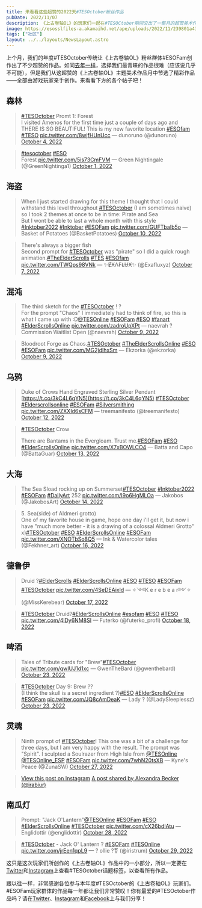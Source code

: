 ```yaml
---
title: 来看看这些超赞的2022天#TESOctober粉丝作品
pubDate: 2022/11/07
description: 《上古卷轴OL》的玩家们一起在#TESOCtober期间交出了一整月的超赞美术作品——来看看其中的一些精彩作品吧！
image: https://esosslfiles-a.akamaihd.net/ape/uploads/2022/11/239801a433c6112b185e621378499ce5.jpg
tags: ["社区"]
layout: ../../layouts/NewsLayout.astro
---
```


上个月，我们的年度#TESOctober传统让《上古卷轴OL》粉丝群体#ESOFam创作出了不少超赞的作品。如同[去年一样](https://www.elderscrollsonline.com/cn/news/post/61195)，选择我们最青睐的作品很难（应该说几乎不可能），但是我们从这超赞的《上古卷轴OL》主题美术作品月中节选了精彩作品——全部由游戏玩家亲手创作。来看看下方的各个帖子吧！

## 森林

> [#TESOctober](https://twitter.com/hashtag/TESOctober?src=hash&ref_src=twsrc%5Etfw) Promt 1: Forest  
> I visited Amenos for the first time just a couple of days ago and THERE IS SO BEAUTIFUL! This is my new favorite location [#ESOfam](https://twitter.com/hashtag/ESOfam?src=hash&ref_src=twsrc%5Etfw) [#TESO](https://twitter.com/hashtag/TESO?src=hash&ref_src=twsrc%5Etfw) [pic.twitter.com/8wjfHUnUcc](https://t.co/8wjfHUnUcc)
> — dunoruno (@dunoruno) [October 4, 2022](https://twitter.com/dunoruno/status/1577371010269069327?ref_src=twsrc%5Etfw)

> [#tesoctober](https://twitter.com/hashtag/tesoctober?src=hash&ref_src=twsrc%5Etfw) [#ESO](https://twitter.com/hashtag/ESO?src=hash&ref_src=twsrc%5Etfw)  
> Forest [pic.twitter.com/5is73CmFVM](https://t.co/5is73CmFVM)
> — Green Nightingale (@GreenNightinga1) [October 1, 2022](https://twitter.com/GreenNightinga1/status/1576285674587639808?ref_src=twsrc%5Etfw)

## 海盗

> When I just started drawing for this theme I thought that I could withstand this level throughout [#TESOctober](https://twitter.com/hashtag/TESOctober?src=hash&ref_src=twsrc%5Etfw) (I am sometimes naive) so I took 2 themes at once to be in time: Pirate and Sea  
> But I wont be able to last a whole month with this style  
> [#Inktober2022](https://twitter.com/hashtag/Inktober2022?src=hash&ref_src=twsrc%5Etfw) [#Inktober](https://twitter.com/hashtag/Inktober?src=hash&ref_src=twsrc%5Etfw) [#ESOFam](https://twitter.com/hashtag/ESOFam?src=hash&ref_src=twsrc%5Etfw) [pic.twitter.com/GUFTbaIb5o](https://t.co/GUFTbaIb5o)
> — Basket of Potatoes (@BasketPotatoes) [October 10, 2022](https://twitter.com/BasketPotatoes/status/1579433043349372931?ref_src=twsrc%5Etfw)

> There's always a bigger fish  
> Second prompt for [#TESOctober](https://twitter.com/hashtag/TESOctober?src=hash&ref_src=twsrc%5Etfw) was "pirate" so I did a quick rough animation.[#TheElderScrolls](https://twitter.com/hashtag/TheElderScrolls?src=hash&ref_src=twsrc%5Etfw) [#TES](https://twitter.com/hashtag/TES?src=hash&ref_src=twsrc%5Etfw) [#ESOfam](https://twitter.com/hashtag/ESOfam?src=hash&ref_src=twsrc%5Etfw) [pic.twitter.com/TWQps98VNk](https://t.co/TWQps98VNk)
> — ✨ɆӾΛ₣ⱠɄӾ✨ (@Exafluxyz) [October 7, 2022](https://twitter.com/Exafluxyz/status/1578429963321348096?ref_src=twsrc%5Etfw)

## 混沌

> The third sketch for the [#TESOctober](https://twitter.com/hashtag/TESOctober?src=hash&ref_src=twsrc%5Etfw) ! ?  
> For the prompt "Chaos" I immediately had to think of fire, so this is what I came up with :D[@TESOnline](https://twitter.com/TESOnline?ref_src=twsrc%5Etfw) [#ESOFam](https://twitter.com/hashtag/ESOFam?src=hash&ref_src=twsrc%5Etfw) [#ESO](https://twitter.com/hashtag/ESO?src=hash&ref_src=twsrc%5Etfw) [#fanart](https://twitter.com/hashtag/fanart?src=hash&ref_src=twsrc%5Etfw) [#ElderScrollsOnline](https://twitter.com/hashtag/ElderScrollsOnline?src=hash&ref_src=twsrc%5Etfw) [pic.twitter.com/zadroUpXPt](https://t.co/zadroUpXPt)
> — naevrah ? Commission Waitlist Open (@naevrah) [October 9, 2022](https://twitter.com/naevrah/status/1579039252259942400?ref_src=twsrc%5Etfw)

> Bloodroot Forge as Chaos.[#TESOctober](https://twitter.com/hashtag/TESOctober?src=hash&ref_src=twsrc%5Etfw) [#TheElderScrollsOnline](https://twitter.com/hashtag/TheElderScrollsOnline?src=hash&ref_src=twsrc%5Etfw) [#ESO](https://twitter.com/hashtag/ESO?src=hash&ref_src=twsrc%5Etfw) [#ESOFam](https://twitter.com/hashtag/ESOFam?src=hash&ref_src=twsrc%5Etfw) [pic.twitter.com/MG2jdlhxSm](https://t.co/MG2jdlhxSm)
> — Ekzorka (@ekzorka) [October 9, 2022](https://twitter.com/ekzorka/status/1579163986612080640?ref_src=twsrc%5Etfw)

## 乌鸦

> Duke of Crows Hand Engraved Sterling Silver Pendant [https://t.co/3kC4L6qYN5](https://t.co/3kC4L6qYN5) [#TESOctober](https://twitter.com/hashtag/TESOctober?src=hash&ref_src=twsrc%5Etfw) [#Elderscrollsonline](https://twitter.com/hashtag/Elderscrollsonline?src=hash&ref_src=twsrc%5Etfw) [#ESOFam](https://twitter.com/hashtag/ESOFam?src=hash&ref_src=twsrc%5Etfw) [#Silversmithing](https://twitter.com/hashtag/Silversmithing?src=hash&ref_src=twsrc%5Etfw) [pic.twitter.com/ZXXId6sCFM](https://t.co/ZXXId6sCFM)
> — treemanifesto (@treemanifesto) [October 12, 2022](https://twitter.com/treemanifesto/status/1580346154516369409?ref_src=twsrc%5Etfw)

> [#TESOctober](https://twitter.com/hashtag/TESOctober?src=hash&ref_src=twsrc%5Etfw) Crow  
>   
> There are Bantams in the Evergloam. Trust me.[#ESOFam](https://twitter.com/hashtag/ESOFam?src=hash&ref_src=twsrc%5Etfw) [#ESO](https://twitter.com/hashtag/ESO?src=hash&ref_src=twsrc%5Etfw) [#ElderScrollsOnline](https://twitter.com/hashtag/ElderScrollsOnline?src=hash&ref_src=twsrc%5Etfw) [pic.twitter.com/X7xBOWLCO4](https://t.co/X7xBOWLCO4)
> — Batta and Capo (@BattaGuar) [October 13, 2022](https://twitter.com/BattaGuar/status/1580560891795628032?ref_src=twsrc%5Etfw)

## 大海

> The Sea Sload rocking up on Summerset[#TESOctober](https://twitter.com/hashtag/TESOctober?src=hash&ref_src=twsrc%5Etfw) [#Inktober2022](https://twitter.com/hashtag/Inktober2022?src=hash&ref_src=twsrc%5Etfw) [#ESOFam](https://twitter.com/hashtag/ESOFam?src=hash&ref_src=twsrc%5Etfw) [#DailyArt](https://twitter.com/hashtag/DailyArt?src=hash&ref_src=twsrc%5Etfw) 252 [pic.twitter.com/I9o6HgMLOa](https://t.co/I9o6HgMLOa)
> — Jakobos (@JakobosArt) [October 14, 2022](https://twitter.com/JakobosArt/status/1580744005088063488?ref_src=twsrc%5Etfw)

> 5\. Sea(side) of Aldmeri grotto)  
> One of my favorite house in game, hope one day i'll get it, but now i have "much more better - it is a drawing of a colossal Aldmeri Grotto" x)[#TESOctober](https://twitter.com/hashtag/TESOctober?src=hash&ref_src=twsrc%5Etfw) [#ESO](https://twitter.com/hashtag/ESO?src=hash&ref_src=twsrc%5Etfw) [#ElderScrollsOnline](https://twitter.com/hashtag/ElderScrollsOnline?src=hash&ref_src=twsrc%5Etfw) [#ESOFam](https://twitter.com/hashtag/ESOFam?src=hash&ref_src=twsrc%5Etfw) [pic.twitter.com/XNOTbSo8Q5](https://t.co/XNOTbSo8Q5)
> — Ink & Watercolor tales (@Fekhner\_art) [October 16, 2022](https://twitter.com/Fekhner_art/status/1581563710358708224?ref_src=twsrc%5Etfw)

## 德鲁伊

> Druid ?[#ElderScrolls](https://twitter.com/hashtag/ElderScrolls?src=hash&ref_src=twsrc%5Etfw) [#ElderScrollsOnline](https://twitter.com/hashtag/ElderScrollsOnline?src=hash&ref_src=twsrc%5Etfw) [#ESO](https://twitter.com/hashtag/ESO?src=hash&ref_src=twsrc%5Etfw) [#TESO](https://twitter.com/hashtag/TESO?src=hash&ref_src=twsrc%5Etfw) [#ESOFam](https://twitter.com/hashtag/ESOFam?src=hash&ref_src=twsrc%5Etfw) [#TESOctober](https://twitter.com/hashtag/TESOctober?src=hash&ref_src=twsrc%5Etfw) [pic.twitter.com/4SeDEAixld](https://t.co/4SeDEAixld)
> — ✧༺K e r e b e a r༻✧ (@MissKerebear) [October 17, 2022](https://twitter.com/MissKerebear/status/1582005420474130432?ref_src=twsrc%5Etfw)

> [#TESOctober](https://twitter.com/hashtag/TESOctober?src=hash&ref_src=twsrc%5Etfw) Druid?[#ElderScrollsOnline](https://twitter.com/hashtag/ElderScrollsOnline?src=hash&ref_src=twsrc%5Etfw) [#esofam](https://twitter.com/hashtag/esofam?src=hash&ref_src=twsrc%5Etfw) [#ESO](https://twitter.com/hashtag/ESO?src=hash&ref_src=twsrc%5Etfw) [#TESO](https://twitter.com/hashtag/TESO?src=hash&ref_src=twsrc%5Etfw) [pic.twitter.com/4lDy6NM8SI](https://t.co/4lDy6NM8SI)
> — Futerko (@futerko\_profi) [October 18, 2022](https://twitter.com/futerko_profi/status/1582438641879556096?ref_src=twsrc%5Etfw)

## 啤酒

> Tales of Tribute cards for "Brew"[#TESOctober](https://twitter.com/hashtag/TESOctober?src=hash&ref_src=twsrc%5Etfw) [pic.twitter.com/qwIUJ1d1xc](https://t.co/qwIUJ1d1xc)
> — GwenTheBard (@gwenthebard) [October 23, 2022](https://twitter.com/gwenthebard/status/1584178242311049217?ref_src=twsrc%5Etfw)

> [#TESOctober](https://twitter.com/hashtag/TESOctober?src=hash&ref_src=twsrc%5Etfw) Day 9: Brew ??  
> (I think the skull is a secret ingredient ?)[#ESO](https://twitter.com/hashtag/ESO?src=hash&ref_src=twsrc%5Etfw) [#ElderScrollsOnline](https://twitter.com/hashtag/ElderScrollsOnline?src=hash&ref_src=twsrc%5Etfw) [#ESOFam](https://twitter.com/hashtag/ESOFam?src=hash&ref_src=twsrc%5Etfw) [pic.twitter.com/JQ8cAmDeaK](https://t.co/JQ8cAmDeaK)
> — Lady ? (@LadySleeplessz) [October 23, 2022](https://twitter.com/LadySleeplessz/status/1584167757020598274?ref_src=twsrc%5Etfw)

## 灵魂

> Ninth prompt of [#TESOctober](https://twitter.com/hashtag/TESOctober?src=hash&ref_src=twsrc%5Etfw)! This one was a bit of a challenge for three days, but I am very happy with the result. The prompt was "Spirit". I sculpted a Soulrazer from High Isle from [@TESOnline](https://twitter.com/TESOnline?ref_src=twsrc%5Etfw) [@TESOnline\_ESP](https://twitter.com/TESOnline_ESP?ref_src=twsrc%5Etfw) [#ESOFam](https://twitter.com/hashtag/ESOFam?src=hash&ref_src=twsrc%5Etfw) [pic.twitter.com/7whN20tsXB](https://t.co/7whN20tsXB)
> — Kyne's Peace (@ZunaSW) [October 27, 2022](https://twitter.com/ZunaSW/status/1585671631757885442?ref_src=twsrc%5Etfw)

> [View this post on Instagram](https://www.instagram.com/p/CkNmTrqqEOG/?utm_source=ig_embed&utm_campaign=loading)
> [A post shared by Alexandra Becker (@irabiur)](https://www.instagram.com/p/CkNmTrqqEOG/?utm_source=ig_embed&utm_campaign=loading)

## 南瓜灯

> Prompt: "Jack O'Lantern"[@TESOnline](https://twitter.com/TESOnline?ref_src=twsrc%5Etfw) [#ESOFam](https://twitter.com/hashtag/ESOFam?src=hash&ref_src=twsrc%5Etfw) [#ESO](https://twitter.com/hashtag/ESO?src=hash&ref_src=twsrc%5Etfw) [#ElderScrollsOnline](https://twitter.com/hashtag/ElderScrollsOnline?src=hash&ref_src=twsrc%5Etfw) [#TESOctober](https://twitter.com/hashtag/TESOctober?src=hash&ref_src=twsrc%5Etfw) [pic.twitter.com/cX26bdIAtu](https://t.co/cX26bdIAtu)
> — Englidottir (@englidottir) [October 28, 2022](https://twitter.com/englidottir/status/1585998570506915842?ref_src=twsrc%5Etfw)

> [#TESOctober](https://twitter.com/hashtag/TESOctober?src=hash&ref_src=twsrc%5Etfw) - Jack O' Lantern ? [#ESOFam](https://twitter.com/hashtag/ESOFam?src=hash&ref_src=twsrc%5Etfw) [#TESOnline](https://twitter.com/hashtag/TESOnline?src=hash&ref_src=twsrc%5Etfw) [pic.twitter.com/jrEen1qpL9](https://t.co/jrEen1qpL9)
> — ? ollie ?️‍⚧️ (@iristrum) [October 29, 2022](https://twitter.com/iristrum/status/1586474619590131720?ref_src=twsrc%5Etfw)

这只是这次玩家们所创作的《上古卷轴OL》作品中的一小部分，所以一定要在[Twitter](https://twitter.com/hashtag/TESOctober)和[Instagram](https://www.instagram.com/explore/tags/tesoctober/)上查看#TESOctober话题标签，以查看所有作品。

跟以往一样，非常感谢各位参与本年度#TESOctober的《上古卷轴OL》玩家们。#ESOFam玩家群体的作品每一年都让我们非常赞叹！你有最爱的#TESOctober作品吗？请在[Twitter](https://twitter.com/TESOnline)、[Instagram](https://www.instagram.com/elderscrollsonline/)和[Facebook](https://www.facebook.com/ElderScrollsOnline)上与我们分享！
